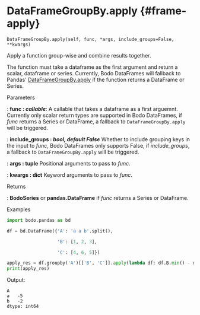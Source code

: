 # DataFrameGroupBy.apply {#frame-apply}
```
DataFrameGroupBy.apply(self, func, *args, include_groups=False, **kwargs)
```

Apply a function group-wise and combine results together.

The function must take a dataframe as the first argument and return a scalar, dataframe or series.
Currently, Bodo DataFrames will fallback to Pandas' [DataFrameGroupBy.apply](https://pandas.pydata.org/docs/reference/api/pandas.core.groupby.DataFrameGroupBy.apply.html) if the function returns a DataFrame or Series.

<p class="api-header">Parameters</p>

: __func : *callable*__: A callable that takes a dataframe as a first arguemnt.
Currently only scalar return types are supported in Bodo DataFrames,
if *func* returns a Series or DataFrame, a fallback to `DataFrameGroupBy.apply` will be triggered.

: __include_groups : *bool, default False*__ Whether to include grouping keys in the input to *func*,
Bodo DataFrames only supports False, if *include_groups*, a fallback to `DataFrameGroupBy.apply` will be triggered.

: __args : tuple__ Positional arguments to pass to *func*.

: __kwargs : dict__ Keyword arguments to pass to *func*.

<p class="api-header">Returns</p>

: __BodoSeries__ or __pandas.DataFrame__ if *func* returns a Series or DataFrame.

<p class="api-header">Examples</p>

``` py
import bodo.pandas as bd

df = bd.DataFrame({'A': 'a a b'.split(),

                   'B': [1, 2, 3],

                   'C': [4, 6, 5]})

apply_res = df.groupby('A')[['B', 'C']].apply(lambda df: df.B.min() - df.C.max())
print(apply_res)
```

Output:
```
A
a   -5
b   -2
dtype: int64
```
